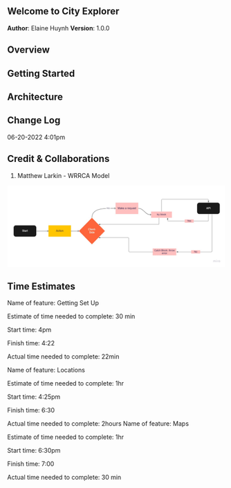 ## Welcome to City Explorer 

**Author**: Elaine Huynh
**Version**: 1.0.0 

## Overview

## Getting Started

## Architecture

## Change Log

06-20-2022 4:01pm

## Credit & Collaborations
1. Matthew Larkin - WRRCA Model

![WRRCA Model](./public/My%20First%20Board.jpg)

## Time Estimates 
Name of feature: Getting Set Up

Estimate of time needed to complete: 30 min

Start time: 4pm

Finish time: 4:22

Actual time needed to complete: 22min

Name of feature: Locations

Estimate of time needed to complete: 1hr

Start time: 4:25pm

Finish time: 6:30

Actual time needed to complete: 2hours
Name of feature: Maps

Estimate of time needed to complete: 1hr

Start time: 6:30pm

Finish time: 7:00

Actual time needed to complete: 30 min